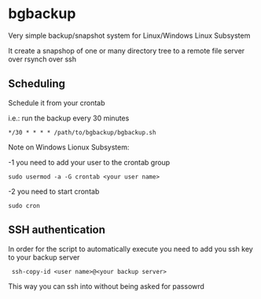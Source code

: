 # bgbackup

Very simple backup/snapshot system for Linux/Windows Linux Subsystem

It create a snapshop of one or many directory tree to a remote file server over rsynch over ssh

## Scheduling

Schedule it from your crontab

i.e.: run the backup every 30 minutes

```
*/30 * * * * /path/to/bgbackup/bgbackup.sh
```

Note on Windows Lionux Subsystem:

-1 you need to add your user to the crontab group

```
sudo usermod -a -G crontab <your user name>
```

-2 you need to start crontab

```
sudo cron
```

## SSH authentication

In order for the script to automatically execute you need to add you ssh key to your backup server

```
 ssh-copy-id <user name>@<your backup server>
```

This way you can ssh into <your backup server> without being asked for passowrd
